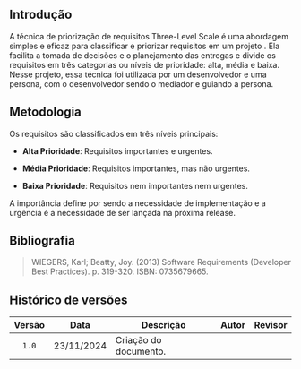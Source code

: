 ## Introdução

A técnica de priorização de requisitos Three-Level Scale é uma abordagem simples e eficaz para classificar e priorizar requisitos em um projeto . Ela facilita a tomada de decisões e o planejamento das entregas e divide os requisitos em três categorias ou níveis de prioridade: alta, média e baixa. Nesse projeto, essa técnica foi utilizada por um desenvolvedor e uma persona, com o desenvolvedor sendo o mediador e guiando a persona.

## Metodologia

Os requisitos são classificados em três níveis principais:

- <b>Alta Prioridade</b>: Requisitos importantes e urgentes.

- <b>Média Prioridade</b>: Requisitos importantes, mas não urgentes.

- <b>Baixa Prioridade</b>: Requisitos nem importantes nem urgentes.

A importância define por sendo a necessidade de implementação e a urgência é a necessidade de ser lançada na próxima release.



## Bibliografia

> WIEGERS, Karl; Beatty, Joy. (2013) Software Requirements (Developer Best Practices). p. 319-320. ISBN: 0735679665.

## Histórico de versões 

|Versão|Data|Descrição|Autor|Revisor|
|:----:|----|---------|-----|:-------:|
|`1.0`|23/11/2024|Criação do documento. |[](https://github.com/)|[](https://github.com/)|